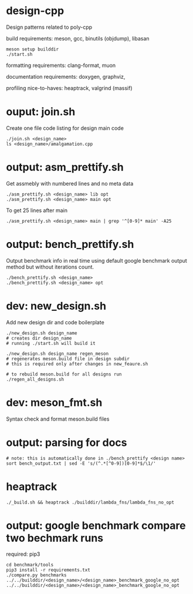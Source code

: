 # design-cpp

Design patterns related to poly-cpp

build requirements: meson, gcc, binutils (objdump), libasan

```shell
meson setup builddir
./start.sh
```

formatting requirements: clang-format, muon

documentation requirements: doxygen, graphviz,

profiling nice-to-haves: heaptrack, valgrind (massif)

# ouput: join.sh

Create one file code listing for design main code

```shell
./join.sh <design_name>
ls <design_name>/amalgamation.cpp
```

# output: asm_prettify.sh

Get assmebly with numbered lines and no meta data

```shell
./asm_prettify.sh <design_name> lib opt
./asm_prettify.sh <design_name> main opt
```

To get 25 lines after main

```shell
./asm_prettify.sh <design_name> main | grep '^[0-9]* main' -A25
```

# output: bench_prettify.sh

Output benchmark info in real time using default google benchmark output method but without iterations count.

```shell
./bench_prettify.sh <design_name>
./bench_prettify.sh <design_name> opt
```

# dev: new_design.sh

Add new design dir and code boilerplate

```shell
./new_design.sh design_name
# creates dir design_name
# running ./start.sh will build it
```

```shell
./new_design.sh design_name regen_meson
# regenerates meson.build file in design subdir
# this is required only after changes in new_feaure.sh

# to rebuild meson.build for all designs run
./regen_all_designs.sh
```

# dev: meson_fmt.sh

Syntax check and format meson.build files

# output: parsing for docs

```shell
# note: this is automatically done in ./bench_prettify <design name>
sort bench_output.txt | sed -E 's/(^.*[^0-9])[0-9]*$/\1/'
```

# heaptrack

```shell
./_build.sh && heaptrack ./builddir/lambda_fns/lambda_fns_no_opt
```

# output: google benchmark compare two bechmark runs

required: pip3

```shell
cd benchmark/tools
pip3 install -r requirements.txt
./compare.py benchmarks  ../../builddir/<design_name>/<design_name>_benchmark_google_no_opt ../../builddir/<design_name>/<design_name>_benchmark_google_no_opt
```
